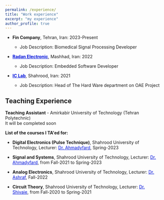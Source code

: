```yaml
---
permalink: /experience/
title: "Work experience"
excerpt: "my experience"
author_profile: true
---
```



* **Fin Company**, Tehran, Iran: 2023-Present
  * Job Description: Biomedical Signal Processing Developer

* **<a href="https://www.linkedin.com/company/radan-electronics/" style="color: #0011DB; text-decoration: underline;"> Radan Electronic</a>**, Mashhad, Iran: 2022
  * Job Description: Embedded Software Developer

* **<a href="https://www.researchgate.net/lab/Integrated-Circuits-Design-Lab-Mohammad-Reza-Ashraf" style="color: #0011DB; text-decoration: underline;"> IC Lab</a>**, Shahrood, Iran: 2021
  * Job Description: Head of The Hard Ware department on OAE Project
 


## Teaching Experience
**Teaching Assistant** - Amirkabir University of Technology (Tehran Polytechnic) <br>
It will be completed soon

**List of the courses I TA'ed for:**
* **Digital Electronics (Pulse Technique)**, Shahrood University of Technology, Lecturer: <a href="https://shahroodut.ac.ir/en/as/?id=S036" style="color: #0011DB; text-decoration: underline;"> Dr. Ahmadyfard</a>, Spring-2023

* **Signal and Systems**, Shahrood University of Technology, Lecturer: <a href="https://shahroodut.ac.ir/en/as/?id=S036" style="color: #0011DB; text-decoration: underline;"> Dr. Ahmadyfard</a>, from Fall-2021 to Spring-2023
  
* **Analog Electronics**, Shahrood University of Technology, Lecturer: <a href="https://shahroodut.ac.ir/en/as/?id=S817" style="color: #0011DB; text-decoration: underline;"> Dr. Ashraf</a>, Fall-2022
  
* **Circuit Theory**, Shahrood University of Technology, Lecturer: <a href="https://shahroodut.ac.ir/en/as/?id=S865" style="color: #0011DB; text-decoration: underline;"> Dr. Shivaie</a>, from Fall-2020 to Spring-2021
